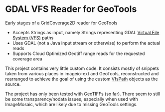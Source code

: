 # GDAL VFS Reader for GeoTools

Early stages of a GridCoverage2D reader for GeoTools 
* Accepts Strings as input, namely Strings representing 
GDAL [Virtual File System (VFS)](https://gdal.org/user/virtual_file_systems.html) paths
* Uses GDAL (not a Java input stream or otherwise) to perform the actual reads
* Supports Cloud Optimized Geotiff range reads for the requested coverage area

This project contains very little custom code.  It consists mostly of snippets taken from various places in imageio-ext 
and GeoTools, reconstructed and rearranged to achieve the goal of using the custom 
[VfsPath](./src/main/java/com/joshfix/gdalvfs/geotools/path/VfsPath.java) objects as the source.

The project has only been tested with GeoTIFFs (so far).  There seem to still be some transparency/nodata issues, 
especially when used with ImageMosaic, which are likely due to missing GeoTools settings.
